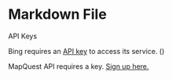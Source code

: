 ﻿# Markdown File

API Keys

Bing requires an [API key](https://docs.microsoft.com/en-us/bingmaps/getting-started/bing-maps-dev-center-help/getting-a-bing-maps-key?redirectedfrom=MSDN) to access its service. ()


MapQuest API requires a key. [Sign up here.](http://developer.mapquest.com/web/products/open)